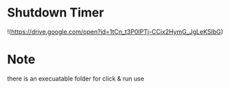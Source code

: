 # Shutdown Timer
!(https://drive.google.com/open?id=1tCn_t3P0IPTj-CCjx2HymG_JgLeKSIbG)

# Note
there is an execuatable folder for click & run use
